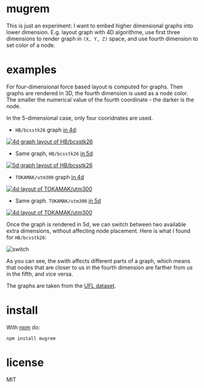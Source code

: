 # mugrem

This is just an experiment: I want to embed higher dimensional graphs into
lower dimension. E.g. layout graph with 4D algorithme, use first three dimensions
to render graph in `(X, Y, Z)` space, and use fourth dimension to set color of
a node.

# examples

For four-dimensional force based layout is computed for graphs. Then graphs are
rendered in 3D, the fourth dimension is used as a node color. The smaller the
numerical value of the fourth coordinate - the darker is the node.

In the 5-dimensional case, only four cooridnates are used.

* `HB/bcsstk26` graph [in 4d](https://anvaka.github.io/mugrem/index.html?dim=4&url=//s3.amazonaws.com/yasiv_uf/out/HB/bcsstk26/index.js):

[![4d graph layout of HB/bcsstk26](http://i.imgur.com/CBxNtrG.gif)](https://anvaka.github.io/mugrem/index.html?dim=4&url=//s3.amazonaws.com/yasiv_uf/out/HB/bcsstk26/index.js)

* Same graph, `HB/bcsstk26` [in 5d](https://anvaka.github.io/mugrem/index.html?dim=5&url=//s3.amazonaws.com/yasiv_uf/out/HB/bcsstk26/index.js)

[![5d graph layout of HB/bcsstk26](http://i.imgur.com/dGinbM7.gif)](https://anvaka.github.io/mugrem/index.html?dim=5&url=//s3.amazonaws.com/yasiv_uf/out/HB/bcsstk26/index.js)

* `TOKAMAK/utm300` graph [in 4d](https://anvaka.github.io/mugrem/index.html?dim=4&url=//s3.amazonaws.com/yasiv_uf/out/TOKAMAK/utm300/index.js)

[![4d layout of TOKAMAK/utm300](http://i.imgur.com/HWnAPHf.gif)](https://anvaka.github.io/mugrem/index.html?dim=4&url=//s3.amazonaws.com/yasiv_uf/out/TOKAMAK/utm300/index.js)

* Same graph. `TOKAMAK/utm300` [in 5d](https://anvaka.github.io/mugrem/index.html?dim=5&url=//s3.amazonaws.com/yasiv_uf/out/TOKAMAK/utm300/index.js)

[![4d layout of TOKAMAK/utm300](http://i.imgur.com/wZ6z1eI.gif)](https://anvaka.github.io/mugrem/index.html?dim=4&url=//s3.amazonaws.com/yasiv_uf/out/TOKAMAK/utm300/index.js)

Once the graph is rendered in 5d, we can switch between two available extra dimensions,
without affecting node placement. Here is what I found for `HB/bcsstk26`:

![switch](http://i.imgur.com/DaW4djb.gif)

As you can see, the swith affects different parts of a graph, which means
that nodes that are closer to us in the fourth dimension are farther from us
in the fifth, and vice versa.

The graphs are taken from the [UFL dataset](http://www.cise.ufl.edu/research/sparse/matrices/).

# install

With [npm](https://npmjs.org) do:

```
npm install mugrem
```

# license

MIT
